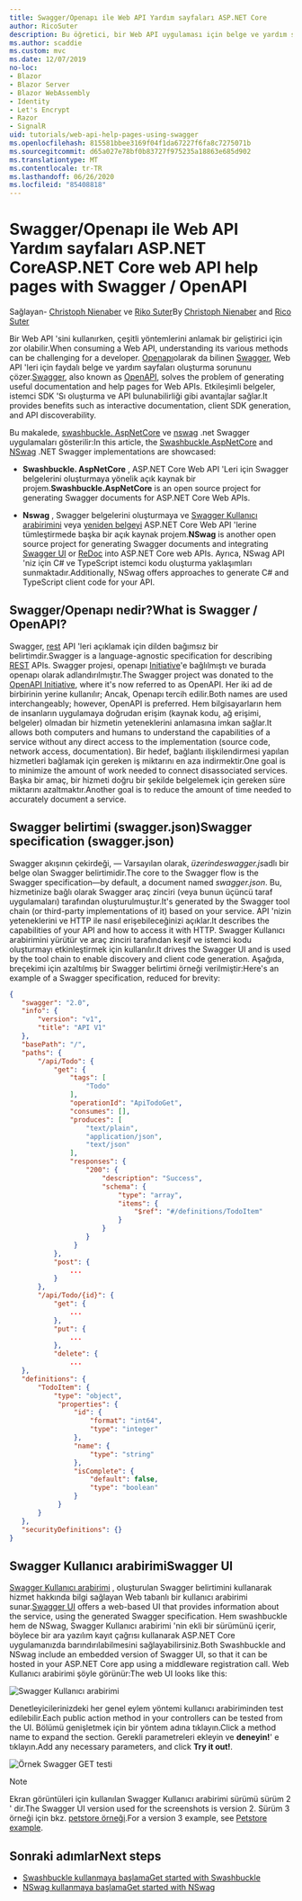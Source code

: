 ```yaml
---
title: Swagger/Openapı ile Web API Yardım sayfaları ASP.NET Core
author: RicoSuter
description: Bu öğretici, bir Web API uygulaması için belge ve yardım sayfaları oluşturmak üzere Swagger ekleme hakkında bir yol sağlar.
ms.author: scaddie
ms.custom: mvc
ms.date: 12/07/2019
no-loc:
- Blazor
- Blazor Server
- Blazor WebAssembly
- Identity
- Let's Encrypt
- Razor
- SignalR
uid: tutorials/web-api-help-pages-using-swagger
ms.openlocfilehash: 815581bbee3169f04f1da67227f6fa8c7275071b
ms.sourcegitcommit: d65a027e78bf0b83727f975235a18863e685d902
ms.translationtype: MT
ms.contentlocale: tr-TR
ms.lasthandoff: 06/26/2020
ms.locfileid: "85408818"
---
```

# <a name="aspnet-core-web-api-help-pages-with-swagger--openapi"></a><span data-ttu-id="12265-103">Swagger/Openapı ile Web API Yardım sayfaları ASP.NET Core</span><span class="sxs-lookup"><span data-stu-id="12265-103">ASP.NET Core web API help pages with Swagger / OpenAPI</span></span>

<span data-ttu-id="12265-104">Sağlayan- [Christoph Nienaber](https://twitter.com/zuckerthoben) ve [Riko Suter](https://blog.rsuter.com/)</span><span class="sxs-lookup"><span data-stu-id="12265-104">By [Christoph Nienaber](https://twitter.com/zuckerthoben) and [Rico Suter](https://blog.rsuter.com/)</span></span>

<span data-ttu-id="12265-105">Bir Web API 'sini kullanırken, çeşitli yöntemlerini anlamak bir geliştirici için zor olabilir.</span><span class="sxs-lookup"><span data-stu-id="12265-105">When consuming a Web API, understanding its various methods can be challenging for a developer.</span></span> <span data-ttu-id="12265-106">[Openapı](https://www.openapis.org/)olarak da bilinen [Swagger](https://swagger.io/), Web API 'leri için faydalı belge ve yardım sayfaları oluşturma sorununu çözer.</span><span class="sxs-lookup"><span data-stu-id="12265-106">[Swagger](https://swagger.io/), also known as [OpenAPI](https://www.openapis.org/), solves the problem of generating useful documentation and help pages for Web APIs.</span></span> <span data-ttu-id="12265-107">Etkileşimli belgeler, istemci SDK 'Sı oluşturma ve API bulunabilirliği gibi avantajlar sağlar.</span><span class="sxs-lookup"><span data-stu-id="12265-107">It provides benefits such as interactive documentation, client SDK generation, and API discoverability.</span></span>

<span data-ttu-id="12265-108">Bu makalede, [swashbuckle. AspNetCore](https://github.com/domaindrivendev/Swashbuckle.AspNetCore) ve [nswag](https://github.com/RicoSuter/NSwag) .net Swagger uygulamaları gösterilir:</span><span class="sxs-lookup"><span data-stu-id="12265-108">In this article, the [Swashbuckle.AspNetCore](https://github.com/domaindrivendev/Swashbuckle.AspNetCore) and [NSwag](https://github.com/RicoSuter/NSwag) .NET Swagger implementations are showcased:</span></span>

* <span data-ttu-id="12265-109">**Swashbuckle. AspNetCore** , ASP.NET Core Web API 'Leri için Swagger belgelerini oluşturmaya yönelik açık kaynak bir projem.</span><span class="sxs-lookup"><span data-stu-id="12265-109">**Swashbuckle.AspNetCore** is an open source project for generating Swagger documents for ASP.NET Core Web APIs.</span></span>

* <span data-ttu-id="12265-110">**Nswag** , Swagger belgelerini oluşturmaya ve [Swagger Kullanıcı arabirimini](https://swagger.io/swagger-ui/) veya [yeniden belgeyi](https://github.com/Rebilly/ReDoc) ASP.NET Core Web API 'lerine tümleştirmede başka bir açık kaynak projem.</span><span class="sxs-lookup"><span data-stu-id="12265-110">**NSwag** is another open source project for generating Swagger documents and integrating [Swagger UI](https://swagger.io/swagger-ui/) or [ReDoc](https://github.com/Rebilly/ReDoc) into ASP.NET Core web APIs.</span></span> <span data-ttu-id="12265-111">Ayrıca, NSwag API 'niz için C# ve TypeScript istemci kodu oluşturma yaklaşımları sunmaktadır.</span><span class="sxs-lookup"><span data-stu-id="12265-111">Additionally, NSwag offers approaches to generate C# and TypeScript client code for your API.</span></span>

## <a name="what-is-swagger--openapi"></a><span data-ttu-id="12265-112">Swagger/Openapı nedir?</span><span class="sxs-lookup"><span data-stu-id="12265-112">What is Swagger / OpenAPI?</span></span>

<span data-ttu-id="12265-113">Swagger, [rest](https://en.wikipedia.org/wiki/Representational_state_transfer) API 'leri açıklamak için dilden bağımsız bir belirtimdir.</span><span class="sxs-lookup"><span data-stu-id="12265-113">Swagger is a language-agnostic specification for describing [REST](https://en.wikipedia.org/wiki/Representational_state_transfer) APIs.</span></span> <span data-ttu-id="12265-114">Swagger projesi, openapı [Initiative](https://www.openapis.org/)'e bağlılmıştı ve burada openapı olarak adlandırılmıştır.</span><span class="sxs-lookup"><span data-stu-id="12265-114">The Swagger project was donated to the [OpenAPI Initiative](https://www.openapis.org/), where it's now referred to as OpenAPI.</span></span> <span data-ttu-id="12265-115">Her iki ad de birbirinin yerine kullanılır; Ancak, Openapı tercih edilir.</span><span class="sxs-lookup"><span data-stu-id="12265-115">Both names are used interchangeably; however, OpenAPI is preferred.</span></span> <span data-ttu-id="12265-116">Hem bilgisayarların hem de insanların uygulamaya doğrudan erişim (kaynak kodu, ağ erişimi, belgeler) olmadan bir hizmetin yeteneklerini anlamasına imkan sağlar.</span><span class="sxs-lookup"><span data-stu-id="12265-116">It allows both computers and humans to understand the capabilities of a service without any direct access to the implementation (source code, network access, documentation).</span></span> <span data-ttu-id="12265-117">Bir hedef, bağlantı ilişkilendirmesi yapılan hizmetleri bağlamak için gereken iş miktarını en aza indirmektir.</span><span class="sxs-lookup"><span data-stu-id="12265-117">One goal is to minimize the amount of work needed to connect disassociated services.</span></span> <span data-ttu-id="12265-118">Başka bir amaç, bir hizmeti doğru bir şekilde belgelemek için gereken süre miktarını azaltmaktır.</span><span class="sxs-lookup"><span data-stu-id="12265-118">Another goal is to reduce the amount of time needed to accurately document a service.</span></span>

## <a name="swagger-specification-swaggerjson"></a><span data-ttu-id="12265-119">Swagger belirtimi (swagger.json)</span><span class="sxs-lookup"><span data-stu-id="12265-119">Swagger specification (swagger.json)</span></span>

<span data-ttu-id="12265-120">Swagger akışının çekirdeği, &mdash; Varsayılan olarak, *üzerindeswagger.js*adlı bir belge olan Swagger belirtimidir.</span><span class="sxs-lookup"><span data-stu-id="12265-120">The core to the Swagger flow is the Swagger specification&mdash;by default, a document named *swagger.json*.</span></span> <span data-ttu-id="12265-121">Bu, hizmetinize bağlı olarak Swagger araç zinciri (veya bunun üçüncü taraf uygulamaları) tarafından oluşturulmuştur.</span><span class="sxs-lookup"><span data-stu-id="12265-121">It's generated by the Swagger tool chain (or third-party implementations of it) based on your service.</span></span> <span data-ttu-id="12265-122">API 'nizin yeteneklerini ve HTTP ile nasıl erişebileceğinizi açıklar.</span><span class="sxs-lookup"><span data-stu-id="12265-122">It describes the capabilities of your API and how to access it with HTTP.</span></span> <span data-ttu-id="12265-123">Swagger Kullanıcı arabirimini yürütür ve araç zinciri tarafından keşif ve istemci kodu oluşturmayı etkinleştirmek için kullanılır.</span><span class="sxs-lookup"><span data-stu-id="12265-123">It drives the Swagger UI and is used by the tool chain to enable discovery and client code generation.</span></span> <span data-ttu-id="12265-124">Aşağıda, breçekimi için azaltılmış bir Swagger belirtimi örneği verilmiştir:</span><span class="sxs-lookup"><span data-stu-id="12265-124">Here's an example of a Swagger specification, reduced for brevity:</span></span>

```json
{
   "swagger": "2.0",
   "info": {
       "version": "v1",
       "title": "API V1"
   },
   "basePath": "/",
   "paths": {
       "/api/Todo": {
           "get": {
               "tags": [
                   "Todo"
               ],
               "operationId": "ApiTodoGet",
               "consumes": [],
               "produces": [
                   "text/plain",
                   "application/json",
                   "text/json"
               ],
               "responses": {
                   "200": {
                       "description": "Success",
                       "schema": {
                           "type": "array",
                           "items": {
                               "$ref": "#/definitions/TodoItem"
                           }
                       }
                   }
                }
           },
           "post": {
               ...
           }
       },
       "/api/Todo/{id}": {
           "get": {
               ...
           },
           "put": {
               ...
           },
           "delete": {
               ...
   },
   "definitions": {
       "TodoItem": {
           "type": "object",
            "properties": {
                "id": {
                    "format": "int64",
                    "type": "integer"
                },
                "name": {
                    "type": "string"
                },
                "isComplete": {
                    "default": false,
                    "type": "boolean"
                }
            }
       }
   },
   "securityDefinitions": {}
}
```

## <a name="swagger-ui"></a><span data-ttu-id="12265-125">Swagger Kullanıcı arabirimi</span><span class="sxs-lookup"><span data-stu-id="12265-125">Swagger UI</span></span>

<span data-ttu-id="12265-126">[Swagger Kullanıcı arabirimi](https://swagger.io/swagger-ui/) , oluşturulan Swagger belirtimini kullanarak hizmet hakkında bilgi sağlayan Web tabanlı bir kullanıcı arabirimi sunar.</span><span class="sxs-lookup"><span data-stu-id="12265-126">[Swagger UI](https://swagger.io/swagger-ui/) offers a web-based UI that provides information about the service, using the generated Swagger specification.</span></span> <span data-ttu-id="12265-127">Hem swashbuckle hem de NSwag, Swagger Kullanıcı arabirimi 'nin ekli bir sürümünü içerir, böylece bir ara yazılım kayıt çağrısı kullanarak ASP.NET Core uygulamanızda barındırılabilmesini sağlayabilirsiniz.</span><span class="sxs-lookup"><span data-stu-id="12265-127">Both Swashbuckle and NSwag include an embedded version of Swagger UI, so that it can be hosted in your ASP.NET Core app using a middleware registration call.</span></span> <span data-ttu-id="12265-128">Web Kullanıcı arabirimi şöyle görünür:</span><span class="sxs-lookup"><span data-stu-id="12265-128">The web UI looks like this:</span></span>

![Swagger Kullanıcı arabirimi](web-api-help-pages-using-swagger/_static/swagger-ui.png)

<span data-ttu-id="12265-130">Denetleyicilerinizdeki her genel eylem yöntemi kullanıcı arabiriminden test edilebilir.</span><span class="sxs-lookup"><span data-stu-id="12265-130">Each public action method in your controllers can be tested from the UI.</span></span> <span data-ttu-id="12265-131">Bölümü genişletmek için bir yöntem adına tıklayın.</span><span class="sxs-lookup"><span data-stu-id="12265-131">Click a method name to expand the section.</span></span> <span data-ttu-id="12265-132">Gerekli parametreleri ekleyin ve **deneyin!**' e tıklayın.</span><span class="sxs-lookup"><span data-stu-id="12265-132">Add any necessary parameters, and click **Try it out!**.</span></span>

![Örnek Swagger GET testi](web-api-help-pages-using-swagger/_static/get-try-it-out.png)

> [!NOTE]
> <span data-ttu-id="12265-134">Ekran görüntüleri için kullanılan Swagger Kullanıcı arabirimi sürümü sürüm 2 ' dir.</span><span class="sxs-lookup"><span data-stu-id="12265-134">The Swagger UI version used for the screenshots is version 2.</span></span> <span data-ttu-id="12265-135">Sürüm 3 örneği için bkz. [petstore örneği](https://petstore.swagger.io/).</span><span class="sxs-lookup"><span data-stu-id="12265-135">For a version 3 example, see [Petstore example](https://petstore.swagger.io/).</span></span>

## <a name="next-steps"></a><span data-ttu-id="12265-136">Sonraki adımlar</span><span class="sxs-lookup"><span data-stu-id="12265-136">Next steps</span></span>

* [<span data-ttu-id="12265-137">Swashbuckle kullanmaya başlama</span><span class="sxs-lookup"><span data-stu-id="12265-137">Get started with Swashbuckle</span></span>](xref:tutorials/get-started-with-swashbuckle)
* [<span data-ttu-id="12265-138">NSwag kullanmaya başlama</span><span class="sxs-lookup"><span data-stu-id="12265-138">Get started with NSwag</span></span>](xref:tutorials/get-started-with-nswag)
